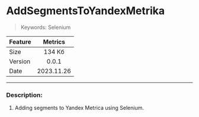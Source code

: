 # AddSegmentsToYandexMetrika
> Keywords: Selenium

 Feature   | Metrics 
-----------|:-------: 
Size       |   134 Кб 
Version    |   0.0.1 
Date       |   2023.11.26
***
<h3>Description:</h3>

1. Adding segments to Yandex Metrica using Selenium.